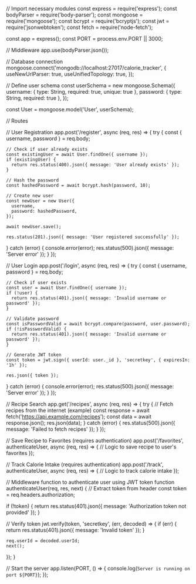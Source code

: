 // Import necessary modules
const express = require('express');
const bodyParser = require('body-parser');
const mongoose = require('mongoose');
const bcrypt = require('bcryptjs');
const jwt = require('jsonwebtoken');
const fetch = require('node-fetch');

const app = express();
const PORT = process.env.PORT || 3000;

// Middleware
app.use(bodyParser.json());

// Database connection
mongoose.connect('mongodb://localhost:27017/calorie_tracker', {
  useNewUrlParser: true,
  useUnifiedTopology: true,
});

// Define user schema
const userSchema = new mongoose.Schema({
  username: { type: String, required: true, unique: true },
  password: { type: String, required: true },
});

const User = mongoose.model('User', userSchema);

// Routes

// User Registration
app.post('/register', async (req, res) => {
  try {
    const { username, password } = req.body;

    // Check if user already exists
    const existingUser = await User.findOne({ username });
    if (existingUser) {
      return res.status(400).json({ message: 'User already exists' });
    }

    // Hash the password
    const hashedPassword = await bcrypt.hash(password, 10);

    // Create new user
    const newUser = new User({
      username,
      password: hashedPassword,
    });

    await newUser.save();

    res.status(201).json({ message: 'User registered successfully' });
  } catch (error) {
    console.error(error);
    res.status(500).json({ message: 'Server error' });
  }
});

// User Login
app.post('/login', async (req, res) => {
  try {
    const { username, password } = req.body;

    // Check if user exists
    const user = await User.findOne({ username });
    if (!user) {
      return res.status(401).json({ message: 'Invalid username or password' });
    }

    // Validate password
    const isPasswordValid = await bcrypt.compare(password, user.password);
    if (!isPasswordValid) {
      return res.status(401).json({ message: 'Invalid username or password' });
    }

    // Generate JWT token
    const token = jwt.sign({ userId: user._id }, 'secretkey', { expiresIn: '1h' });

    res.json({ token });
  } catch (error) {
    console.error(error);
    res.status(500).json({ message: 'Server error' });
  }
});

// Recipe Search
app.get('/recipes', async (req, res) => {
  try {
    // Fetch recipes from the internet (example)
    const response = await fetch('https://api.example.com/recipes');
    const data = await response.json();
    res.json(data);
  } catch (error) {
    res.status(500).json({ message: 'Failed to fetch recipes' });
  }
});

// Save Recipe to Favorites (requires authentication)
app.post('/favorites', authenticateUser, async (req, res) => {
  // Logic to save recipe to user's favorites
});

// Track Calorie Intake (requires authentication)
app.post('/track', authenticateUser, async (req, res) => {
  // Logic to track calorie intake
});

// Middleware function to authenticate user using JWT token
function authenticateUser(req, res, next) {
  // Extract token from header
  const token = req.headers.authorization;

  if (!token) {
    return res.status(401).json({ message: 'Authorization token not provided' });
  }

  // Verify token
  jwt.verify(token, 'secretkey', (err, decoded) => {
    if (err) {
      return res.status(401).json({ message: 'Invalid token' });
    }

    req.userId = decoded.userId;
    next();
  });
}

// Start the server
app.listen(PORT, () => {
  console.log(`Server is running on port ${PORT}`);
});
